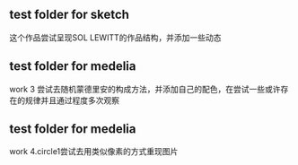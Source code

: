 ## test folder for sketch
这个作品尝试呈现SOL LEWITT的作品结构，并添加一些动态
## test folder for medelia
work 3 尝试去随机蒙德里安的构成方法，并添加自己的配色，在尝试一些或许存在的规律并且通过程度多次观察
## test folder for medelia
work 4.circle1尝试去用类似像素的方式重现图片
